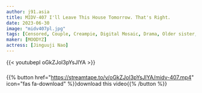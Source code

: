 ```yaml
---
author: j91.asia
title: MIDV-407 I'll Leave This House Tomorrow. That's Right.
date: 2023-06-30
image: "midv407pl.jpg"
tags: [Censored, Couple, Creampie, Digital Mosaic, Drama, Older sister, Slut, Solowork]
maker: [MOODYZ]
actress: [Jinguuji Nao]
---
```



{{< youtubepl oGkZJol3pYsJlYA >}}
###

{{% button href="https://streamtape.to/v/oGkZJol3pYsJlYA/midv-407.mp4" icon="fas fa-download" %}}download this video{{% /button %}}

